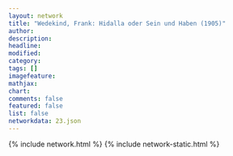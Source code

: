 ```yaml
---
layout: network
title: "Wedekind, Frank: Hidalla oder Sein und Haben (1905)"
author:
description:
headline:
modified:
category:
tags: []
imagefeature: 
mathjax: 
chart: 
comments: false
featured: false
list: false
networkdata: 23.json
---
```

{% include network.html %}
{% include network-static.html %}
